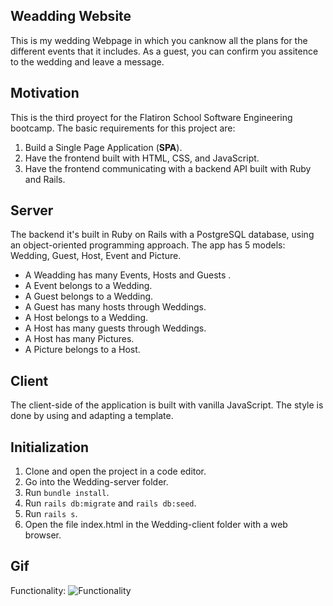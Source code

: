 ## Weadding Website
This is my wedding Webpage in which you canknow all the plans for the different events that it includes. As a guest, you can confirm you assitence to the wedding and leave a message.

## Motivation
This is the third proyect for the Flatiron School Software Engineering bootcamp. The basic requirements for this project are:

1. Build a Single Page Application (**SPA**).
2. Have the frontend built with HTML, CSS, and JavaScript.
3. Have the frontend communicating with a backend API built with Ruby and Rails.

## Server
The backend it's built in Ruby on Rails with a PostgreSQL database, using an object-oriented programming approach. The app has 5 models: Wedding, Guest, Host, Event and Picture.

- A Weadding has many Events, Hosts and Guests .
- A Event belongs to a Wedding.
- A Guest belongs to a Wedding.
- A Guest has many hosts through Weddings.
- A Host belongs to a Wedding.
- A Host has many guests through Weddings.
- A Host has many Pictures.
- A Picture belongs to a Host.

## Client
The client-side of the application is built with vanilla JavaScript. The style is done by using and adapting a template.

## Initialization
1. Clone and open the project in a code editor.
2. Go into the Wedding-server folder.
3. Run `bundle install`.
4. Run `rails db:migrate` and `rails db:seed`.
5. Run `rails s`.
6. Open the file index.html in the Wedding-client folder with a web browser.

## Gif

Functionality:
![Functionality](https://github.com/DarkScarbo/Mod-3-Project---My-Wedding-Website/blob/master/Wedding_client/img/Wedding.gif)
